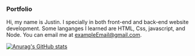 ### Portfolio

Hi, my name is Justin. I specially in both front-end and back-end website development. Some langanges I learned are HTML, Css, javascript, and Node. You can email me at exampleEmail@gmail.com.

[![Anurag's GitHub stats](https://github-readme-stats.vercel.app/api?username=drewmania)](https://github.com/anuraghazra/github-readme-stats)
